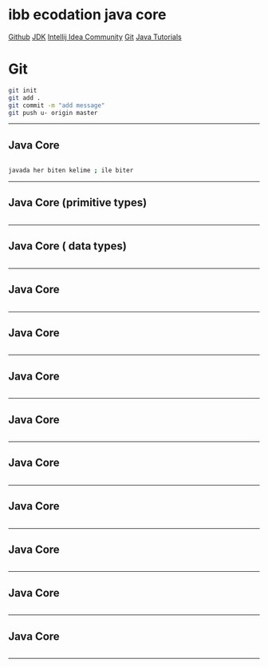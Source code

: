 # ibb ecodation java core
[Github](https://github.com/salihozzcelik/ibb_javacore.git)
[JDK](https://www.oracle.com/tr/java/technologies/downloads/#jdk23-windows)
[Intellij Idea Community](https://www.jetbrains.com/idea/download/?section=windows)
[Git](https://git-scm.com/downloads)
[Java Tutorials](https://www.w3schools.com/java/default.asp)

# Git
```sh
git init
git add .
git commit -m "add message"
git push u- origin master
```
---

## Java Core 

```sh

javada her biten kelime ; ile biter 

```
___

## Java Core (primitive types)

```sh

```
___

## Java Core ( data types)

```sh

```
___

## Java Core

```sh

```
___

## Java Core

```sh

```
___

## Java Core

```sh

```
___

## Java Core

```sh

```
___

## Java Core

```sh

```
___

## Java Core

```sh

```
___

## Java Core

```sh

```
___

## Java Core

```sh

```
___

## Java Core

```sh

```
___
